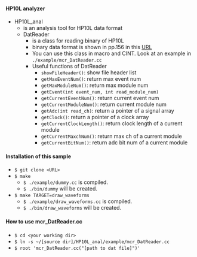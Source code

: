 #### HP10L analyzer
* HP10L_anal
  * is an analysis tool for HP10L data format
  * DatReader
    * is a class for reading binary of HP10L
    * binary data format is shown in pp.156 in this [URL](https://www-he.scphys.kyoto-u.ac.jp/member/kiseki/html/AXEL/e-log/e-log_nakamura-AXEL_anal002_20141212-20151224.pdf)
    * You can use this class in macro and CINT. Look at an example in `./example/mcr_DatReader.cc`
    * Useful functions of DatReader
      * `showFileHeader()`: show file header list
      * `getMaxEventNum()`: return max event num
      * `getMaxModuleNum()`: return max module num
      * `getEvent(int event_num, int read_module_num)` 
      * `getCurrentEventNum()`: return current event num
      * `getCurrentModuleNum()`: return current module num
      * `getAdc(int read_ch)`: return a pointer of a signal array
      * `getClock()`: return a pointer of a clock array
      * `getCurrentClockLength()`: return clock length of a current module
      * `getCurrentMaxchNum()`: return max ch of a current module
      * `getCurrentBitNum()`: return adc bit num of a current module

#### Installation of this sample
  * `$ git clone <URL>`
  * `$ make`
    * `$ ./example/dummy.cc` is compiled.
    * `$ ./bin/dummy` will be created.
  * `$ make TARGET=draw_waveforms`
    * `$ ./example/draw_waveforms.cc` is compiled.
    * `$ ./bin/draw_waveforms` will be created.

  
#### How to use mcr_DatReader.cc
  * `$ cd <your working dir>`
  * `$ ln -s ~/[source dir]/HP10L_anal/example/mcr_DatReader.cc`
  * `$ root 'mcr_DatReader.cc("[path to dat file]")'`